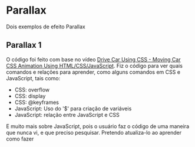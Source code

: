 # Parallax
 Dois exemplos de efeito Parallax

## Parallax 1
 O código foi feito com base no vídeo [Drive Car Using CSS - Moving Car CSS Animation Using HTML/CSS/JavaScript](https://www.youtube.com/watch?v=Eh3kt0Xqea0&t=128s).
 Fiz o código para ver quais comandos e relações para aprender, como alguns comandos em CSS e JavaScript, tais como:
 * CSS: overflow
 * CSS: display
 * CSS: @keyframes
 * JavaScript: Uso do '$' para criação de variáveis
 * JavaScript: relação entre JavaScript e CSS
 
 E muito mais sobre JavaScript, pois o usuário faz o código de uma maneira que nunca vi, e que preciso pesquisar. Pretendo atualiza-lo ao aprender como fazer

